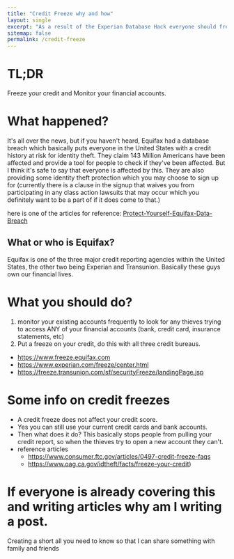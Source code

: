```yaml
---
title: "Credit Freeze why and how"
layout: single
excerpt: "As a result of the Experian Database Hack everyone should freeze their credit"
sitemap: false
permalink: /credit-freeze
---
```


# TL;DR
Freeze your credit and Monitor your financial accounts.

# What happened?
It's all over the news, but if you haven't heard, Equifax had a database breach which basically puts everyone in the United States with a credit history at risk for identity theft. They claim 143 Million Americans have been affected and provide a tool for people to check if they've been affected. But I think it's safe to say that everyone is affected by this. They are also providing some identity theft protection which you may choose to sign up for (currently there is a clause in the signup that waives you from participating in any class action lawsuits that may occur which you definitely want to be a part of if it does come to that.)

here is one of the articles for reference:
[Protect-Yourself-Equifax-Data-Breach](https://www.nerdwallet.com/blog/finance/protect-yourself-equifax-data-breach/)

## What or who is Equifax?
Equifax is one of the three major credit reporting agencies within the United States, the other two being Experian and Transunion. Basically these guys own our financial lives.

# What you should do?
1. monitor your existing accounts frequently to look for any thieves trying to access ANY of your financial accounts (bank, credit card, insurance statements, etc)
2. Put a freeze on your credit, do this with all three credit bureaus.
  * https://www.freeze.equifax.com
  * https://www.experian.com/freeze/center.html
  * https://freeze.transunion.com/sf/securityFreeze/landingPage.jsp

# Some info on credit freezes
* A credit freeze does not affect your credit score.
* Yes you can still use your current credit cards and bank accounts.
* Then what does it do? This basically stops people from pulling your credit report, so when the thieves try to open a new account they can't.
* reference articles
  * https://www.consumer.ftc.gov/articles/0497-credit-freeze-faqs
  * https://www.oag.ca.gov/idtheft/facts/freeze-your-credit)


# If everyone is already covering this and writing articles why am I writing a post.
Creating a short all you need to know so that I can share something with family and friends
